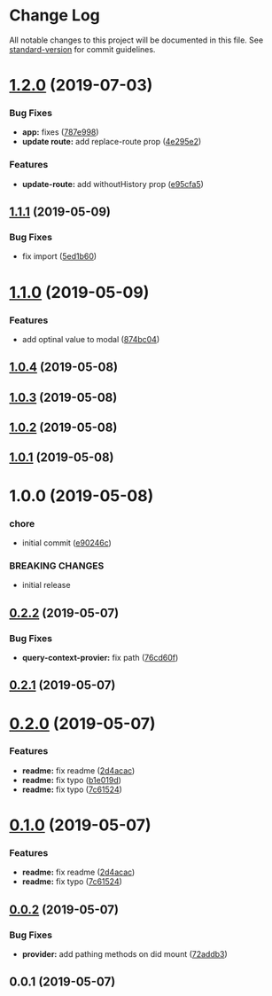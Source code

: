 # Change Log

All notable changes to this project will be documented in this file. See [standard-version](https://github.com/conventional-changelog/standard-version) for commit guidelines.

# [1.2.0](https://github.com/breadhead/use-modal/compare/v1.1.1...v1.2.0) (2019-07-03)


### Bug Fixes

* **app:** fixes ([787e998](https://github.com/breadhead/use-modal/commit/787e998))
* **update route:** add replace-route prop ([4e295e2](https://github.com/breadhead/use-modal/commit/4e295e2))


### Features

* **update-route:** add withoutHistory prop ([e95cfa5](https://github.com/breadhead/use-modal/commit/e95cfa5))



## [1.1.1](https://github.com/breadhead/use-modal/compare/v1.1.0...v1.1.1) (2019-05-09)


### Bug Fixes

* fix import ([5ed1b60](https://github.com/breadhead/use-modal/commit/5ed1b60))



# [1.1.0](https://github.com/breadhead/use-modal/compare/v1.0.4...v1.1.0) (2019-05-09)


### Features

* add optinal value to modal ([874bc04](https://github.com/breadhead/use-modal/commit/874bc04))



## [1.0.4](https://github.com/breadhead/use-modal/compare/v1.0.3...v1.0.4) (2019-05-08)



## [1.0.3](https://github.com/breadhead/use-modal/compare/v1.0.2...v1.0.3) (2019-05-08)



## [1.0.2](https://github.com/breadhead/use-modal/compare/v1.0.1...v1.0.2) (2019-05-08)



## [1.0.1](https://github.com/breadhead/use-modal/compare/v1.0.0...v1.0.1) (2019-05-08)



# 1.0.0 (2019-05-08)


### chore

* initial commit ([e90246c](https://github.com/breadhead/use-modal/commit/e90246c))


### BREAKING CHANGES

* initial release



## [0.2.2](https://github.com/breadhead/use-query/compare/v0.2.1...v0.2.2) (2019-05-07)


### Bug Fixes

* **query-context-provier:** fix path ([76cd60f](https://github.com/breadhead/use-query/commit/76cd60f))



## [0.2.1](https://github.com/breadhead/use-query/compare/v0.2.0...v0.2.1) (2019-05-07)



# [0.2.0](https://github.com/breadhead/use-query/compare/v0.0.2...v0.2.0) (2019-05-07)


### Features

* **readme:** fix readme ([2d4acac](https://github.com/breadhead/use-query/commit/2d4acac))
* **readme:** fix typo ([b1e019d](https://github.com/breadhead/use-query/commit/b1e019d))
* **readme:** fix typo ([7c61524](https://github.com/breadhead/use-query/commit/7c61524))



# [0.1.0](https://github.com/breadhead/use-query/compare/v0.0.2...v0.1.0) (2019-05-07)


### Features

* **readme:** fix readme ([2d4acac](https://github.com/breadhead/use-query/commit/2d4acac))
* **readme:** fix typo ([7c61524](https://github.com/breadhead/use-query/commit/7c61524))



## [0.0.2](https://github.com/breadhead/use-query/compare/v0.0.1...v0.0.2) (2019-05-07)


### Bug Fixes

* **provider:** add pathing methods on did mount ([72addb3](https://github.com/breadhead/use-query/commit/72addb3))



## 0.0.1 (2019-05-07)

